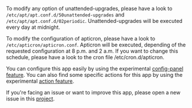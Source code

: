 To modify any option of unattended-upgrades, please have a look to `/etc/apt/apt.conf.d/50unattended-upgrades` and `/etc/apt/apt.conf.d/02periodic`.
Unattended-upgrades will be executed every day at midnight.

To modify the configuration of apticron, please have a look to `/etc/apticron/apticron.conf`.
Apticron will be executed, depending of the requested configuration at 8 p.m. and 2 a.m. If you want to change this schedule, please have a look to the cron file /etc/cron.d/apticron.

You can configure this app easily by using the experimental [config-panel feature](__ADMIN_PANEL__/config-panel).
You can also find some specific actions for this app by using the experimental [action feature](__ADMIN_PANEL__/actions).

If you're facing an issue or want to improve this app, please open a new issue in this [project](https://github.com/YunoHost-Apps/unattended_upgrades_ynh).
